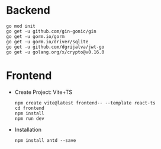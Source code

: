 # Backend
    go mod init
    go get -u github.com/gin-gonic/gin
    go get -u gorm.io/gorm
    go get -u gorm.io/driver/sqlite
    go get -u github.com/dgrijalva/jwt-go
    go get -u golang.org/x/crypto@v0.16.0
# Frontend
- Create Project: Vite+TS

      npm create vite@latest frontend-- --template react-ts
      cd frontend
      npm install
      npm run dev

- Installation

      npm install antd --save
